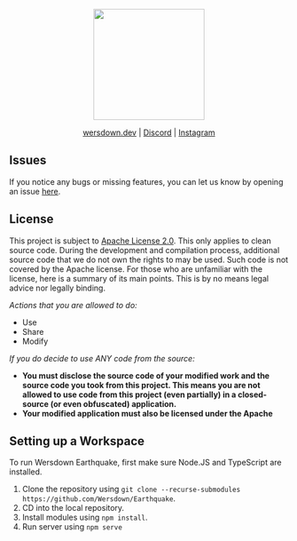<div align="center">
<p>
    <img width="200" src="https://wersdown.dev/White.png">
</p>

[wersdown.dev](https://wersdown.dev) |
[Discord](https://discord.gg/wersdown-software-838543361752170506) |
[Instagram](https://instagram.com/wersdowndev)
</div>

## Issues
If you notice any bugs or missing features, you can let us know by opening an issue [here](https://github.com/Wersdown/Earthquake/issues).

## License
This project is subject to [Apache License 2.0](https://www.apache.org/licenses/LICENSE-2.0). This only applies to clean source code. During the development and compilation process, additional source code that we do not own the rights to may be used. Such code is not covered by the Apache license.
For those who are unfamiliar with the license, here is a summary of its main points. This is by no means legal advice nor legally binding.

*Actions that you are allowed to do:*

- Use
- Share
- Modify

*If you do decide to use ANY code from the source:*

- **You must disclose the source code of your modified work and the source code you took from this project. This means you are not allowed to use code from this project (even partially) in a closed-source (or even obfuscated) application.**
- **Your modified application must also be licensed under the Apache** 

## Setting up a Workspace
To run Wersdown Earthquake, first make sure Node.JS and TypeScript are installed.
1. Clone the repository using `git clone --recurse-submodules https://github.com/Wersdown/Earthquake`.
2. CD into the local repository.
3. Install modules using `npm install`.
4. Run server using `npm serve`
